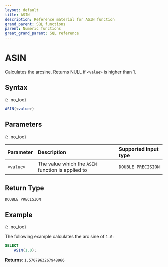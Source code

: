 ```yaml
---
layout: default
title: ASIN
description: Reference material for ASIN function
grand_parent: SQL functions
parent: Numeric functions
great_grand_parent: SQL reference
---
```


# ASIN

Calculates the arcsine. Returns NULL if `<value>` is higher than 1.

## Syntax
{: .no_toc}

```sql
ASIN(<value>)
```

## Parameters 
{: .no_toc}

| Parameter | Description                                                                                                         | Supported input type | 
| :--------- | :------------------------------------------------------------------------------------------------------------------- | :-----------| 
| `<value>`   | The value which the `ASIN` function is applied to | `DOUBLE PRECISION` |

## Return Type 
`DOUBLE PRECISION`

## Example
{: .no_toc}

The following example calculates the arc sine of `1.0`:
```sql
SELECT
    ASIN(1.0);
```

**Returns**: `1.5707963267948966`
